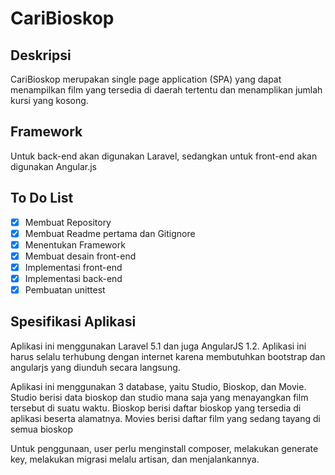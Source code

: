 # CariBioskop
## Deskripsi
CariBioskop merupakan single page application (SPA) yang dapat menampilkan film yang tersedia di daerah tertentu dan menamplikan jumlah kursi yang kosong.

## Framework
Untuk back-end akan digunakan Laravel, sedangkan untuk front-end akan digunakan Angular.js

## To Do List
- [x] Membuat Repository
- [x] Membuat Readme pertama dan Gitignore
- [x] Menentukan Framework
- [x] Membuat desain front-end
- [x] Implementasi front-end
- [x] Implementasi back-end
- [x] Pembuatan unittest

## Spesifikasi Aplikasi

Aplikasi ini menggunakan Laravel 5.1 dan juga AngularJS 1.2. Aplikasi ini harus selalu terhubung dengan internet karena membutuhkan bootstrap dan angularjs yang diunduh secara langsung.

Aplikasi ini menggunakan 3 database, yaitu Studio, Bioskop, dan Movie. Studio berisi data bioskop dan studio mana saja yang menayangkan film tersebut di suatu waktu. Bioskop berisi daftar bioskop yang tersedia di aplikasi beserta alamatnya. Movies berisi daftar film yang sedang tayang di semua bioskop
 
Untuk penggunaan, user perlu menginstall composer, melakukan generate key, melakukan migrasi melalu artisan, dan menjalankannya.
